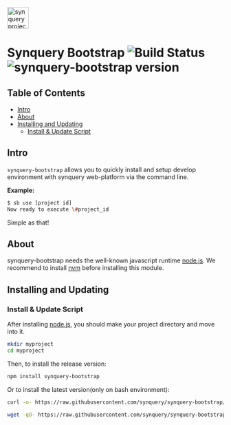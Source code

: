 <a href="https://github.com/synquery/logos">
  <picture>
    <source media="(prefers-color-scheme: dark)" srcset="https://raw.githubusercontent.com/synquery/logos/HEAD/synquery-web-patform.png" />
    <img src="https://raw.githubusercontent.com/synquery/logos/HEAD/synquery-web-patform.png" height="50" alt="synquery project logo" />
  </picture>
</a>


# Synquery Bootstrap ![Build Status](https://app.travis-ci.com/synquery/synquery-bootstrap.svg?branch=master) ![synquery-bootstrap version](https://img.shields.io/badge/version-v0.0.1-yellow.svg)

<!-- To update this table of contents, ensure you have run `npm install` then `npm run doctoc` -->
<!-- START doctoc generated TOC please keep comment here to allow auto update -->
<!-- DON'T EDIT THIS SECTION, INSTEAD RE-RUN doctoc TO UPDATE -->
## Table of Contents

- [Intro](#intro)
- [About](#about)
- [Installing and Updating](#installing-and-updating)
  - [Install & Update Script](#install--update-script)

<!-- END doctoc generated TOC please keep comment here to allow auto update -->

## Intro

`synquery-bootstrap` allows you to quickly install and setup develop environment with synquery web-platform via the command line.

**Example:**
```sh
$ sb use [project id]
Now ready to execute \#project_id 
```

Simple as that!


## About
synquery-bootstrap needs the well-known javascript runtime [node.js](https://nodejs.org/en/). We recommend to install [nvm](https://github.com/nvm-sh/nvm) before installing this module.

<a id="installation-and-update"></a>
<a id="install-script"></a>
## Installing and Updating

### Install & Update Script

After installing [node.js](https://nodejs.org/en/), you should make your project directory and move into it.
```sh
mkdir myproject
cd myproject
```

Then, to install the release version:  
```sh
npm install synquery-bootstrap
```


Or to install the latest version(only on bash environment):  
```sh
curl -o- https://raw.githubusercontent.com/synquery/synquery-bootstrap/refs/heads/main/cmd/setup.sh | bash
```
```sh
wget -qO- https://raw.githubusercontent.com/synquery/synquery-bootstrap/refs/heads/main/cmd/setup.sh | bash
```
